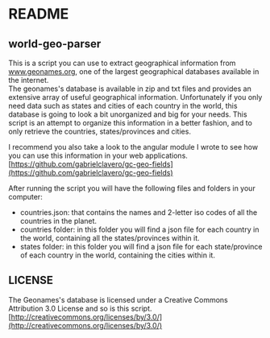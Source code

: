 # README

## world-geo-parser

This is a script you can use to extract geographical information from www.geonames.org, one of the largest geographical databases available in the internet.  
The geonames's database is available in zip and txt files and provides an extensive array of useful geographical information. Unfortunately if you only need data such as states and cities of each country in the world, this database is going to look a bit unorganized and big for your needs. This script is an attempt to organize this information in a better fashion, and to only retrieve the countries, states/provinces and cities.  
  
I recommend you also take a look to the angular module I wrote to see how you can use this information in your web applications. [https://github.com/gabrielclavero/gc-geo-fields](https://github.com/gabrielclavero/gc-geo-fields)  
  
  
After running the script you will have the following files and folders in your computer:  
  
- countries.json: that contains the names and 2-letter iso codes of all the countries in the planet.  
- countries folder: in this folder you will find a json file for each country in the world, containing all the states/provinces within it.  
- states folder: in this folder you will find a json file for each state/province of each country in the world, containing the cities within it.  
  
  
## LICENSE
  
The Geonames's database is licensed under a Creative Commons Attribution 3.0 License and so is this script.  
[http://creativecommons.org/licenses/by/3.0/](http://creativecommons.org/licenses/by/3.0/)